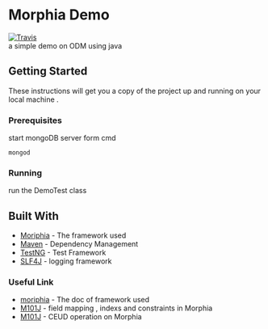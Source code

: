 # Morphia Demo
[![Travis](https://img.shields.io/travis/rust-lang/rust.svg)]()  
a simple demo on ODM  using java

## Getting Started

These instructions will get you a copy of the project up and running on your local machine .
### Prerequisites

start mongoDB server form cmd 

```
mongod
```
### Running

run the DemoTest class

## Built With

* [Moriphia](http://mongodb.github.io/) - The framework used
* [Maven](https://maven.apache.org/) - Dependency Management
* [TestNG](http://testng.org/doc/) - Test Framework
* [SLF4J](https://www.slf4j.org/) - logging framework


### Useful Link

* [moriphia](http://mongodb.github.io/morphia/1.3/getting-started/) - The doc of framework used
* [M101J](https://www.youtube.com/watch?v=DB67UpBitM0) - field mapping , indexs and constraints in Morphia
* [M101J](https://www.youtube.com/watch?v=Ts96-cdUeko) - CEUD operation on Morphia

